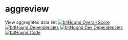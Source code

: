 # aggreview
View aggregated data set
[![bitHound Overall Score](https://www.bithound.io/github/uatec/aggreview/badges/score.svg)](https://www.bithound.io/github/uatec/aggreview)
[![bitHound Dependencies](https://www.bithound.io/github/uatec/aggreview/badges/dependencies.svg)](https://www.bithound.io/github/uatec/aggreview/master/dependencies/npm)
[![bitHound Dev Dependencies](https://www.bithound.io/github/uatec/aggreview/badges/devDependencies.svg)](https://www.bithound.io/github/uatec/aggreview/master/dependencies/npm)
[![bitHound Code](https://www.bithound.io/github/uatec/aggreview/badges/code.svg)](https://www.bithound.io/github/uatec/aggreview)

